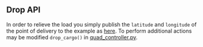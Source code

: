 ## Drop API
In order to relieve the load you simply publish the `latitude` and `longitude` of the point of delivery to the example as [here](https://github.com/simonpavlov/contracts/blob/master/drone_carrier.sol).
To perform additional actions may be modified `drop_cargo()` in [quad_controller.py](https://github.com/DroneEmployee/drone_employee_ros/blob/master/drone_employee/scripts/quad_controller.py).
